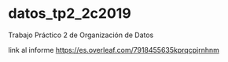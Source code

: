 # datos_tp2_2c2019
Trabajo Práctico 2 de Organización de Datos

link al informe 
https://es.overleaf.com/7918455635kprqcpjrnhnm
